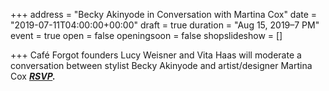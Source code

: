 +++
address = "Becky Akinyode in Conversation with Martina Cox"
date = "2019-07-11T04:00:00+00:00"
draft = true
duration = "Aug 15, 2019–7 PM"
event = true
open = false
openingsoon = false
shopslideshow = []

+++
Café Forgot founders Lucy Weisner and Vita Haas will moderate a conversation between stylist Becky Akinyode and artist/designer Martina Cox [**_RSVP_**](https://www.eventbrite.com/e/becky-akinyode-in-conversation-with-martina-cox-tickets-68190530713 "rsvp")**_._**